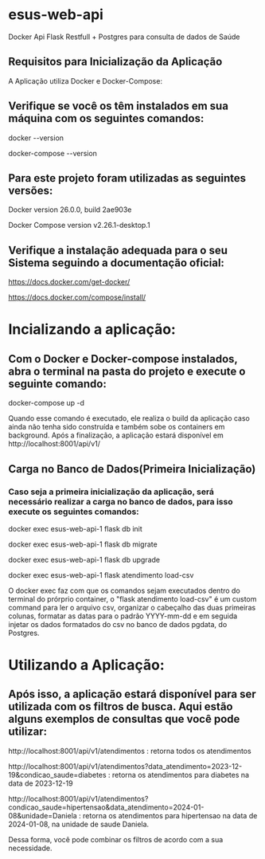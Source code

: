 # esus-web-api
Docker Api Flask Restfull + Postgres para consulta de dados de Saúde 
## Requisitos para Inicialização da Aplicação
A Aplicação utiliza Docker e Docker-Compose:

## Verifique se você os têm instalados em sua máquina com os seguintes comandos:

docker --version

docker-compose --version

## Para este projeto foram utilizadas as seguintes versões:

Docker version 26.0.0, build 2ae903e

Docker Compose version v2.26.1-desktop.1

## Verifique a instalação adequada para o seu Sistema seguindo a documentação oficial:

https://docs.docker.com/get-docker/ 

https://docs.docker.com/compose/install/

# Incializando a aplicação:

## Com o Docker e Docker-compose instalados, abra o terminal na pasta do projeto e execute o seguinte comando:

docker-compose up -d

Quando esse comando é executado, ele realiza o build da aplicação caso ainda não tenha sido construída e também sobe os containers em background. Após a finalização, a aplicação estará disponível em http://localhost:8001/api/v1/

## Carga no Banco de Dados(Primeira Inicialização)

### Caso seja a primeira inicialização da aplicação, será necessário realizar a carga no banco de dados, para isso execute os seguintes comandos:

docker exec esus-web-api-1 flask db init

docker exec esus-web-api-1 flask db migrate

docker exec esus-web-api-1 flask db upgrade

docker exec esus-web-api-1 flask atendimento load-csv

O docker exec faz com que os comandos sejam executados dentro do terminal do prórprio container, o "flask atendimento load-csv" é um custom command para ler o arquivo csv, organizar o cabeçalho das duas primeiras colunas, formatar as datas para o padrão YYYY-mm-dd e em seguida injetar os dados formatados do csv no banco de dados pgdata, do Postgres.

# Utilizando a Aplicação:

## Após isso, a aplicação estará disponível para ser utilizada com os filtros de busca. Aqui estão alguns exemplos de consultas que você pode utilizar:

http://localhost:8001/api/v1/atendimentos  :  retorna todos os atendimentos

http://localhost:8001/api/v1/atendimentos?data_atendimento=2023-12-19&condicao_saude=diabetes  :  retorna os atendimentos para diabetes na data de 2023-12-19

http://localhost:8001/api/v1/atendimentos?condicao_saude=hipertensao&data_atendimento=2024-01-08&unidade=Daniela  :  retorna os atendimentos para hipertensao na data de 2024-01-08, na unidade de saude Daniela.

Dessa forma, você pode combinar os filtros de acordo com a sua necessidade.



 
